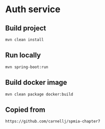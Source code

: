 # Auth service

## Build project
`mvn clean install`

## Run locally
`mvn spring-boot:run`


## Build docker image
`mvn clean package docker:build`


## Copied from
`https://github.com/carnellj/spmia-chapter7`
